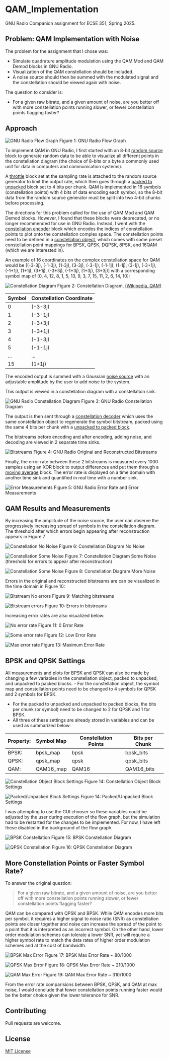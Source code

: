 # QAM_Implementation

GNU Radio Companion assignment for ECSE 351, Spring 2025.

## Problem: QAM Implementation with Noise

The problem for the assignment that I chose was:
- Simulate quadrature amplitude modulation using the QAM Mod and QAM Demod blocks in GNU Radio.
- Visualization of the QAM constellation should be included.
- A noise source should then be summed with the modulated signal and the constellation should be viewed again with noise.

The question to consider is:
- For a given raw bitrate, and a given amount of noise, are you better off with more constellation points running slower, or fewer constellation points flagging faster?

## Approach

![GNU Radio Flow Graph](Images/GNU_flow.png)
Figure 1: GNU Radio Flow Graph

To implement QAM in GNU Radio, I first started with an 8-bit [random source](https://wiki.gnuradio.org/index.php/Random_Source) block to generate random data to be able to visualize all different points in the constellation diagram (the choice of 8-bits or a byte a commonly used unit for data in computers and communication systems).

A [throttle](https://wiki.gnuradio.org/index.php/Throttle) block set at the sampling rate is attached to the random source generator to limit the output rate, which then goes through a [packed to unpacked](https://wiki.gnuradio.org/index.php/Packed_to_Unpacked) block set to 4 bits per chunk. QAM is implemented in 16 symbols (constellation points) with 4 bits of data encoding each symbol, so the 8-bit data from the random source generator must be split into two 4-bit chunks before processing.

The directions for this problem called for the use of QAM Mod and QAM Demod blocks. However, I found that these blocks were deprecated, or no longer recommended for use in GNU Radio. Instead, I went with the [constellation encoder](https://wiki.gnuradio.org/index.php?title=Constellation_Encoder) block which encodes the indices of constellation points to plot onto the constellation complex space. The constellation points need to be defined in a [constellation object](https://wiki.gnuradio.org/index.php?title=Constellation_Object), which comes with some preset constellation point mappings for BPSK, QPSK, DQPSK, 8PSK, and 16QAM (which we are interested in).

An example of 16 coordinates on the complex constellation space for QAM would be [(-3-3j), (-1-3j), (1-3j), (3-3j), (-3-1j), (-1-1j), (1-1j), (3-1j), (-3+1j), (-1+1j), (1+1j), (3+1j), (-3+3j), (-1+3j), (1+3j), (3+3j)] with a corresponding symbol map of [0, 4, 12, 8, 1, 5, 13, 9, 3, 7, 15, 11, 2, 6, 14, 10]:

![Constellation Diagram](Images/QAM_Constellation.png)
Figure 2: Constellation Diagram, [(Wikipedia, QAM)](https://en.wikipedia.org/wiki/Quadrature_amplitude_modulation)


| Symbol | Constellation Coordinate |
| ------ | ------ |
| 0 | (-3-3j) |
| 1 | (-3-1j) |
| 2 | (-3+3j) |
| 3 | (-3+1j) |
| 4 | (-1-3j) |
| 5 | (-1-1j) |
| ... | ... |
| 15 | (1+1j) |

The encoded output is summed with a Gaussian [noise source](https://wiki.gnuradio.org/index.php?title=Noise_Source) with an adjustable amplitude by the user to add noise to the system.

This output is viewed in a constellation diagram with a constellation sink.

![GNU Radio Constellation Diagram](Images/const_diagram.png)
Figure 3: GNU Radio Constellation Diagram

The output is then sent through a [constellation decoder](https://wiki.gnuradio.org/index.php?title=Constellation_Decoder) which uses the same constellation object to regenerate the symbol bitstream, packed using the same 4 bits per chunk with a [unpacked to packed block](https://wiki.gnuradio.org/index.php?title=Unpacked_to_Packed).

The bitstreams before encoding and after encoding, adding noise, and decoding are viewed in 2 separate time sinks.

![Bitstreams](Images/bitstream_matching.png)
Figure 4: GNU Radio Original and Reconstructed Bitstreams

Finally, the error rate between these 2 bitstreams is measured every 1000 samples using an XOR block to output differences and put them through a [moving average](https://wiki.gnuradio.org/index.php?title=Moving_Average) block. The error rate is displayed on a time domain with another time sink and quantified in real time with a number sink.

![Error Measurements](Images/error_rate_some.png)
Figure 5: GNU Radio Error Rate and Error Measurements

## QAM Results and Measurements

By increasing the amplitude of the noise source, the user can observe the progressively increasing spread of symbols in the constellation diagram. The threshold after which errors begin appearing after reconstruction appears in Figure 7

![Constellation No Noise](Images/const_no_noise.png)
Figure 6: Constellation Diagram  No Noise

![Constellation Some Noise](Images/const_thresh.png)
Figure 7: Constellation Diagram Some Noise (threshold for errors to appear after reconstruction)

![Constellation Some Noise](Images/const_noise.png)
Figure 8: Constellation Diagram More Noise

Errors in the original and reconstructed bitstreams are can be visualized in the time domain in Figure 10:

![Bitstream No errors](Images/bitstream_matching.png)
Figure 9: Matching bitstreams

![Bitstream errors](Images/bitstream_errors.png)
Figure 10: Errors in bitstreams

Increasing error rates are also visualized below:

![No error rate](Images/error_rate_none.png)
Figure 11: 0 Error Rate

![Some error rate](Images/error_rate_some.png)
Figure 12: Low Error Rate

![Max error rate](Images/error_rate_max.png)
Figure 13: Maximum Error Rate

## BPSK and QPSK Settings

All measurements and plots for BPSK and QPSK can also be made by changing a few variables in the constellation object, packed to unpacked, and unpacked to packed blocks. - For the constellation object, the symbol map and constellation points need to be changed to 4 symbols for QPSK and 2 symbols for BPSK. 
- For the packed to unpacked and unpacked to packed blocks, the bits per chunk (or symbol) need to be changed to 2 for QPSK and 1 for BPSK.
- All three of these settings are already stored in variables and can be used as summarized below:

| Property: | Symbol Map | Constellation Points | Bits per Chunk |
| ------ | ------ | ------ | ------ |
| BPSK: | bpsk_map | bpsk | bpsk_bits |
| QPSK: | qpsk_map | qpsk | qpsk_bits |
| QAM: | QAM16_map | QAM16 | QAM16_bits |


![Constellation Object Block Settings](Images/const_settings.png)
Figure 14: Constellation Object Block Settings

![Packed/Unpacked Block Settings](Images/packed_unpacked_settings.png)
Figure 14: Packed/Unpacked Block Settings

I was attempting to use the GUI chooser so these variables could be adjusted by the user during execution of the flow graph, but the simulation had to be restarted for the changes to be implemented. For now, I have left these disabled in the background of the flow graph.

![BPSK Constellation](Images/bpsk_const.png)
Figure 15: BPSK Constellation Diagram

![QPSK Constellation](Images/qpsk_const.png)
Figure 16: QPSK Constellation Diagram

## More Constellation Points or Faster Symbol Rate?

To answer the original question:

> For a given raw bitrate, and a given amount of noise, are you better off with more constellation points running slower, or fewer constellation points flagging faster?
>

QAM can be compared with QPSK and BPSK. While QAM encodes more bits per symbol, it requires a higher signal to noise ratio (SNR) as constellation points are closer together and noise can increase the spread of the point to a point that it is interpreted as an incorrect symbol. On the other hand, lower order modulation schemes can tolerate a lower SNR, yet will require a higher symbol rate to match the data rates of higher order modulation schemes and at the cost of bandwidth.

![BPSK Max Error](Images/bpsk_errors.png)
Figure 17: BPSK Max Error Rate ~ 80/1000

![QPSK Max Error](Images/qpsk_errors.png)
Figure 18: QPSK Max Error Rate ~ 210/1000

![QAM Max Error](Images/QAM_errors.png)
Figure 19: QAM Max Error Rate ~ 310/1000

From the error rate comparisions between BPSK, QPSK, and QAM at max noise, I would conclude that fewer constellation points running faster would be the better choice given the lower tolerance for SNR.

## Contributing

Pull requests are welcome.

## License

[MIT License](https://choosealicense.com/licenses/mit/)